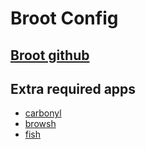# Broot Config
## [Broot github](https://github.com/Canop/broot)
## Extra required apps
- [carbonyl](https://github.com/fathyb/carbonyl)
- [browsh](https://github.com/browsh-org/browsh)
- [fish](https://github.com/fish-shell/fish-shell)
